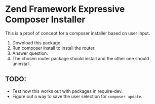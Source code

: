 # Zend Framework Expressive Composer Installer

This is a proof of concept for a composer installer based on user input.

1. Download this package.
2. Run composer install to install the router.
3. Answer question.
4. The chosen router package should install and the other one should uninstall.

## TODO:
- Test how this works out with packages in require-dev.
- Figure out a way to save the user selection for ``composer update``.
